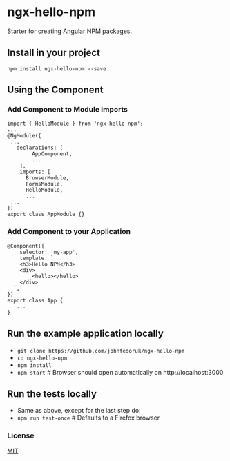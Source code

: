 # ngx-hello-npm

Starter for creating Angular NPM packages.

## Install in your project

`npm install ngx-hello-npm --save`

## Using the Component
### Add Component to Module imports
```
import { HelloModule } from 'ngx-hello-npm';
...
@NgModule({
 ...
   declarations: [
        AppComponent,
        ...
    ],
    imports: [
      BrowserModule,
      FormsModule,
      HelloModule,
      ...
 ...
})
export class AppModule {}
```
### Add Component to your Application
```
@Component({
    selector: 'my-app',
    template: `
    <h3>Hello NPM</h3>
    <div>
        <hello></hello>
    </div>
  `,
})
export class App {
   ...
}
```

## Run the example application locally
- `git clone https://github.com/johnfedoruk/ngx-hello-npm`
- `cd ngx-hello-npm`
- `npm install`
- `npm start` # Browser should open automatically on http://localhost:3000

## Run the tests locally
- Same as above, except for the last step do:
- `npm run test-once`  # Defaults to a Firefox browser

### License

[MIT](https://tldrlegal.com/license/mit-license)
